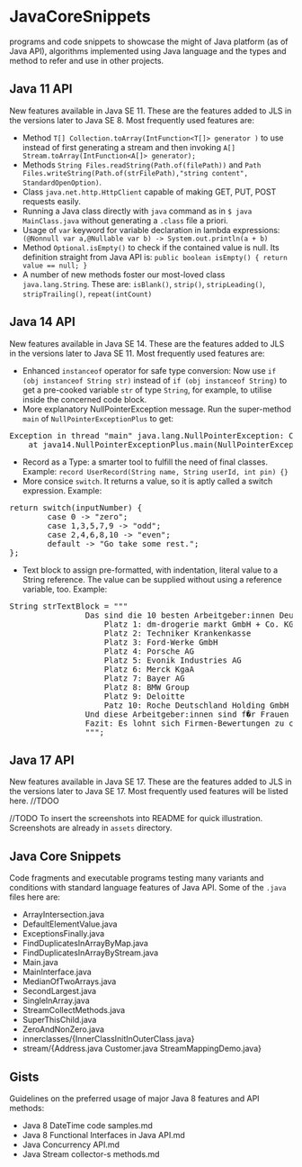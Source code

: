 # JavaCoreSnippets
programs and code snippets to showcase the might of Java platform (as of Java API), algorithms implemented using Java language and the types and method to refer and use in other projects.

## Java 11 API
New features available in Java SE 11. These are the features added to JLS in the versions later to Java SE 8. Most frequently used features are:
- Method `T[] Collection.toArray(IntFunction<T[]> generator )` to use instead of first generating a stream and then invoking `A[] Stream.toArray(IntFunction<A[]> generator);`
- Methods `String Files.readString(Path.of(filePath))` and `Path Files.writeString(Path.of(strFilePath),"string content", StandardOpenOption)`.
- Class `java.net.http.HttpClient` capable of making GET, PUT, POST requests easily.
- Running a Java class directly with `java` command as in `$ java MainClass.java` without generating a `.class` file a priori.
- Usage of `var` keyword for variable declaration in lambda expressions: ` (@Nonnull var a,@Nullable var b) -> System.out.println(a + b)`
- Method `Optional.isEmpty()` to check if the contained value is null. Its definition straight from Java API is:
`public boolean isEmpty() {
        return value == null;
}`
- A number of new methods foster our most-loved class `java.lang.String`. These are: `isBlank()`, `strip()`, `stripLeading()`, `stripTrailing()`, `repeat(intCount)`

## Java 14 API
New features available in Java SE 14. These are the features added to JLS in the versions later to Java SE 11. Most frequently used features are:
- Enhanced `instanceof` operator for safe type conversion: Now use `if (obj instanceof String str)` instead of `if (obj instanceof String)` to get a pre-cooked variable `str` of type `String`, for example, to utilise inside the concerned code block.
- More explanatory NullPointerException message. Run the super-method `main` of `NullPointerExceptionPlus` to get:
<pre>Exception in thread "main" java.lang.NullPointerException: Cannot invoke "Object.toString()" because the return value of "java14.RoleClass.getPrivileges()" is null
	at java14.NullPointerExceptionPlus.main(NullPointerExceptionPlus.java:7)</pre>
- Record as a Type: a smarter tool to fulfill the need of final classes. Example: `record UserRecord(String name, String userId, int pin) {}`
- More consice `switch`. It returns a value, so it is aptly called a switch expression. Example:
<pre>return switch(inputNumber) {
		case 0 -> "zero";
		case 1,3,5,7,9 -> "odd";
		case 2,4,6,8,10 -> "even";
		default -> "Go take some rest.";		
};</pre>
- Text block to assign pre-formatted, with indentation, literal value to a String reference. The value can be supplied without using a reference variable, too. Example:
<pre>String strTextBlock = """
				Das sind die 10 besten Arbeitgeber:innen Deutschlands
				    Platz 1: dm-drogerie markt GmbH + Co. KG
				    Platz 2: Techniker Krankenkasse
				    Platz 3: Ford-Werke GmbH
				    Platz 4: Porsche AG
				    Platz 5: Evonik Industries AG
				    Platz 6: Merck KgaA
				    Platz 7: Bayer AG
				    Platz 8: BMW Group
				    Platz 9: Deloitte
				    Patz 10: Roche Deutschland Holding GmbH
				Und diese Arbeitgeber:innen sind f�r Frauen am besten
				Fazit: Es lohnt sich Firmen-Bewertungen zu checken
				""";
</pre>

## Java 17 API
New features available in Java SE 17. These are the features added to JLS in the versions later to Java SE 17. Most frequently used features will be listed here. //TDOO

//TODO
To insert the screenshots into README for quick illustration. Screenshots are already in `assets` directory.

## Java Core Snippets
Code fragments and executable programs testing many variants and conditions with standard language features of Java API. Some of the `.java` files here are:
- ArrayIntersection.java
- DefaultElementValue.java
- ExceptionsFinally.java
- FindDuplicatesInArrayByMap.java
- FindDuplicatesInArrayByStream.java
- Main.java
- MainInterface.java
- MedianOfTwoArrays.java
- SecondLargest.java
- SingleInArray.java
- StreamCollectMethods.java
- SuperThisChild.java
- ZeroAndNonZero.java
- innerclasses/{InnerClassInitInOuterClass.java}
- stream/{Address.java  Customer.java  StreamMappingDemo.java}

## Gists
Guidelines on the preferred usage of major Java 8 features and API methods:
- Java 8 DateTime code samples.md
- Java 8 Functional Interfaces in Java API.md
- Java Concurrency API.md
- Java Stream collector-s methods.md